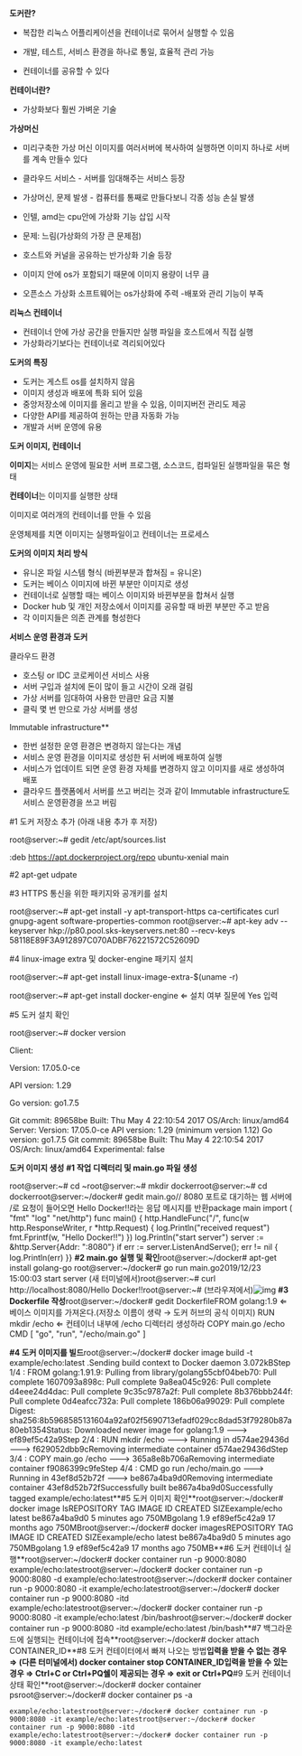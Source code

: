 **도커란?**

* 복잡한 리눅스 어플리케이션을 컨테이너로 묶어서 실행할 수 있음

* 개발, 테스트, 서비스 환경을 하나로 통일, 효율적 관리 가능

* 컨테이너를 공유할 수 있다



**컨테이너란?**

* 가상화보다 훨씬 가벼운 기술



**가상머신**

* 미리구축한 가상 머신 이미지를 여러서버에 복사하여 실행하면 이미지 하나로 서버를 계속 만들수 있다

* 클라우드 서비스 - 서버를 임대해주는 서비스 등장
* 가상머신, 문제 발생 - 컴퓨터를 통째로 만들다보니 각종 성능 손실 발생
* 인텔, amd는 cpu안에 가상화 기능 삽입 시작
* 문제: 느림(가상화의 가장 큰 문제점)
* 호스트와 커널을 공유하는 반가상화 기술 등장
* 이미지 안에 os가 포함되기 때문에 이미지 용량이 너무 큼
* 오픈소스 가상화 소프트웨어는 os가상화에 주력 -배포와 관리 기능이 부족



**리눅스 컨테이너**

* 컨테이너 안에 가상 공간을 만들지만 실행 파일을 호스트에서 직접 실행
* 가상화라기보다는 컨테이너로 격리되어있다



**도커의 특징**

* 도커는 게스트 os를 설치하지 않음
* 이미지 생성과 배포에 특화 되어 있음
* 중앙저장소에 이미지를 올리고 받을 수 있음, 이미지버전 관리도 제공
* 다양한 API를 제공하여 원하는 만큼 자동화 가능
* 개발과 서버 운영에 유용



**도커 이미지, 컨테이너**

**이미지**는 서비스 운영에 필요한 서버 프로그램, 소스코드, 컴파일된 실행파일을 묶은 형태

**컨테이너**는 이미지를 실행한 상태



이미지로 여러개의 컨테이너를 만들 수 있음

운영체제를 치면 이미지는 실행파일이고 컨테이너는 프로세스



**도커의 이미지 처리 방식**

- 유니온 파일 시스템 형식 (바뀐부분과 합쳐짐 = 유니온)
- 도커는 베이스 이미지에 바뀐 부분만 이미지로 생성
- 컨테이너로 실행할 때는 베이스 이미지와 바뀐부분을 합쳐서 실행
- Docker hub 및 개인 저장소에서 이미지를 공유할 때 바뀐 부분만 주고 받음
- 각 이미지들은 의존 관계를 형성한다



**서비스 운영 환경과 도커**

클라우드 환경

* 호스팅 or IDC 코로케이션 서비스 사용
* 서버 구입과 설치에 돈이 많이 들고 시간이 오래 걸림
* 가상 서버를 임대하여 사용한 만큼만 요금 지불
* 클릭 몇 번 만으로 가상 서버를 생성



Immutable infrastructure**

* 한번 설정한 운영 환경은 변경하지 않는다는 개념
* 서비스 운영 환경을 이미지로 생성한 뒤 서버에 배포하여 실행
* 서비스가 업데이트 되면 운영 환경 자체를 변경하지 않고 이미지를 새로 생성하여 배포
* 클라우드 플랫폼에서 서버를 쓰고 버리는 것과 같이 Immutable infrastructure도 서비스 운영환경을 쓰고 버림





\#1 도커 저장소 추가 (아래 내용 추가 후 저장)

root@server:~# gedit /etc/apt/sources.list         

 :deb https://apt.dockerproject.org/repo ubuntu-xenial main


#2 apt-get udpate 

#3 HTTPS 통신을 위한 패키지와 공개키를 설치

root@server:~# apt-get install -y apt-transport-https ca-certificates curl gnupg-agent software-properties-common
root@server:~# apt-key adv --keyserver hkp://p80.pool.sks-keyservers.net:80 --recv-keys 58118E89F3A912897C070ADBF76221572C52609D

#4 linux-image extra 및 docker-engine 패키지 설치

root@server:~# apt-get install linux-image-extra-$(uname -r)

root@server:~# apt-get install docker-engine ⇐ 설치 여부 질문에 Yes 입력

#5 도커 설치 확인

root@server:~# docker version

Client:

 Version:   17.05.0-ce 

API version: 1.29

 Go version:  go1.7.5 

Git commit:  89658be Built:    Thu May  4 22:10:54 2017 OS/Arch:   linux/amd64
Server: Version:   17.05.0-ce API version: 1.29 (minimum version 1.12) Go version:  go1.7.5 Git commit:  89658be Built:    Thu May  4 22:10:54 2017 OS/Arch:   linux/amd64 Experimental: false

**도커 이미지 생성** **#1 작업 디렉터리 및 main.go 파일 생성**

root@server:~# cd ~root@server:~# mkdir dockerroot@server:~# cd dockerroot@server:~/docker# gedit main.go// 8080 포트로 대기하는 웹 서버에 /로 요청이 들어오면 Hello Docker!!라는 응답 메시지를 반환package main
import (	"fmt"	"log"	"net/http")
func main() {	http.HandleFunc("/", func(w http.ResponseWriter, r *http.Request) {		log.Println("received request")		fmt.Fprintf(w, "Hello Docker!!")	})
	log.Println("start server")	server := &http.Server{Addr: ":8080"}	if err := server.ListenAndServe(); err != nil {		log.Println(err)	}}
**#2 main.go 실행 및 확인**root@server:~/docker# apt-get install golang-go
root@server:~/docker# go run main.go2019/12/23 15:00:03 start server
(새 터미널에서)root@server:~# curl http://localhost:8080/Hello Docker!!root@server:~# 
(브라우져에서)![img](https://lh6.googleusercontent.com/FeHFi3_S5cG3S2kJ5i-8fQxfOw01PegyZEGoTCU8SjCXeMpH6d-KI4Kl7MWZLnO-3SgFeVZrXz3-7kAT06zPKWo187ip67u0ywhnp86sV5Q7d8FgSM3FVPGJ3o_lYAgbXclaeUWu)
**#3 Dockerfile 작성**root@server:~/docker# gedit DockerfileFROM golang:1.9  ⇐ 베이스 이미지를 가져온다.(저장소 이름이 생략 → 도커 허브의 공식 이미지)
RUN mkdir /echo  ⇐ 컨테이너 내부에 /echo 디렉터리 생성하라 COPY main.go /echo
CMD [ "go", "run", "/echo/main.go" ]

**#4 도커 이미지를 빌드**root@server:~/docker# docker image build -t example/echo:latest .Sending build context to Docker daemon 3.072kBStep 1/4 : FROM golang:1.91.9: Pulling from library/golang55cbf04beb70: Pull complete 1607093a898c: Pull complete 9a8ea045c926: Pull complete d4eee24d4dac: Pull complete 9c35c9787a2f: Pull complete 8b376bbb244f: Pull complete 0d4eafcc732a: Pull complete 186b06a99029: Pull complete Digest: sha256:8b5968585131604a92af02f5690713efadf029cc8dad53f79280b87a80eb1354Status: Downloaded newer image for golang:1.9 ---> ef89ef5c42a9Step 2/4 : RUN mkdir /echo ---> Running in d574ae29436d ---> f629052dbb9cRemoving intermediate container d574ae29436dStep 3/4 : COPY main.go /echo ---> 365a8e8b706aRemoving intermediate container f9086399c9feStep 4/4 : CMD go run /echo/main.go ---> Running in 43ef8d52b72f ---> be867a4ba9d0Removing intermediate container 43ef8d52b72fSuccessfully built be867a4ba9d0Successfully tagged example/echo:latest**#5 도커 이미지 확인**root@server:~/docker# docker image lsREPOSITORY     TAG                 IMAGE ID      CREATED             SIZEexample/echo    latest              be867a4ba9d0    5 minutes ago       750MBgolang       1.9                 ef89ef5c42a9    17 months ago       750MBroot@server:~/docker# docker imagesREPOSITORY     TAG                 IMAGE ID      CREATED             SIZEexample/echo    latest              be867a4ba9d0    5 minutes ago       750MBgolang       1.9                 ef89ef5c42a9    17 months ago       750MB**#6 도커 컨테이너 실행**root@server:~/docker# docker container run -p 9000:8080   example/echo:latestroot@server:~/docker# docker container run -p 9000:8080 -d  example/echo:latestroot@server:~/docker# docker container run -p 9000:8080 -it example/echo:latestroot@server:~/docker# docker container run -p 9000:8080 -itd example/echo:latestroot@server:~/docker# docker container run -p 9000:8080 -it example/echo:latest /bin/bashroot@server:~/docker# docker container run -p 9000:8080 -itd example/echo:latest /bin/bash**#7 백그라운드에 실행되는 컨테이너에 접속**root@server:~/docker# docker attach CONTAINER_ID**#8 도커 컨테이터에서 빠져 나오는 방법**입력을 받을 수 없는 경우 ⇒ (다른 터미널에서) docker container stop CONTAINER_ID입력을 받을 수 있는 경우 ⇒ Ctrl+C or Ctrl+PQ쉘이 제공되는 경우 ⇒ exit or Ctrl+PQ**#9 도커 컨테이너 상태 확인**root@server:~/docker# docker container psroot@server:~/docker# docker container ps -a



```shell
example/echo:latestroot@server:~/docker# docker container run -p 9000:8080 -it example/echo:latestroot@server:~/docker# docker container run -p 9000:8080 -itd example/echo:latestroot@server:~/docker# docker container run -p 9000:8080 -it example/echo:latest
```

~~~

~~~

